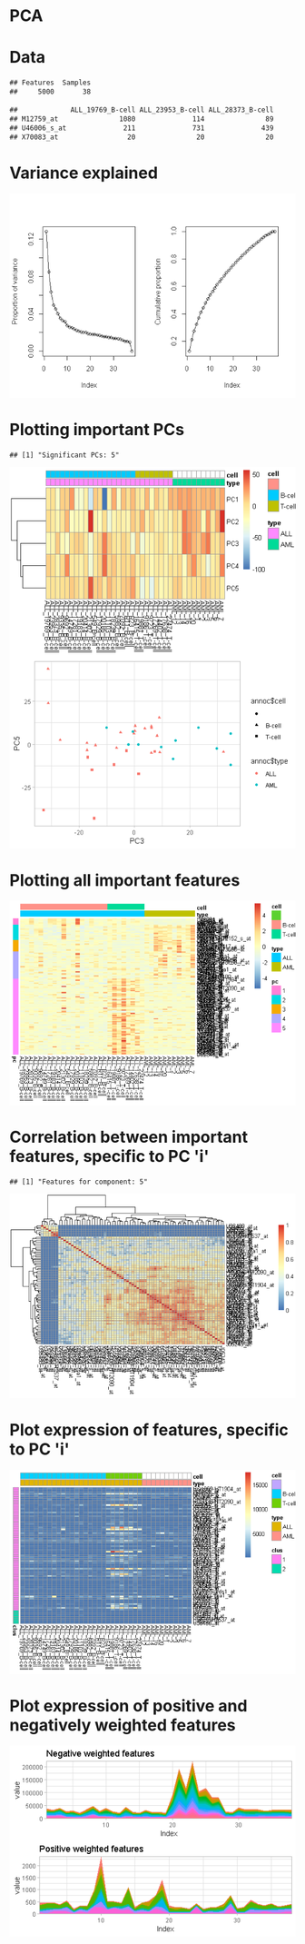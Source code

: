 PCA
================

Data
====

    ## Features  Samples 
    ##     5000       38

    ##             ALL_19769_B-cell ALL_23953_B-cell ALL_28373_B-cell
    ## M12759_at               1080              114               89
    ## U46006_s_at              211              731              439
    ## X70083_at                 20               20               20

Variance explained
==================

<img src="PCA_files/figure-markdown_github/unnamed-chunk-3-1.png" style="display: block; margin: auto;" />

Plotting important PCs
======================

    ## [1] "Significant PCs: 5"

<img src="PCA_files/figure-markdown_github/unnamed-chunk-5-1.png" style="display: block; margin: auto;" /><img src="PCA_files/figure-markdown_github/unnamed-chunk-5-2.png" style="display: block; margin: auto;" />

Plotting all important features
===============================

<img src="PCA_files/figure-markdown_github/unnamed-chunk-6-1.png" style="display: block; margin: auto;" />

Correlation between important features, specific to PC 'i'
==========================================================

    ## [1] "Features for component: 5"

<img src="PCA_files/figure-markdown_github/unnamed-chunk-7-1.png" style="display: block; margin: auto;" />

Plot expression of features, specific to PC 'i'
===============================================

<img src="PCA_files/figure-markdown_github/unnamed-chunk-8-1.png" style="display: block; margin: auto;" />

Plot expression of positive and negatively weighted features
============================================================

<img src="PCA_files/figure-markdown_github/unnamed-chunk-9-1.png" style="display: block; margin: auto;" />
